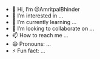 - 👋 Hi, I’m @AmritpalBhinder
- 👀 I’m interested in ...
- 🌱 I’m currently learning ...
- 💞️ I’m looking to collaborate on ...
- 📫 How to reach me ...
- 😄 Pronouns: ...
- ⚡ Fun fact: ...

<!---
AmritpalBhinder/AmritpalBhinder is a ✨ special ✨ repository because its `README.md` (this file) appears on your GitHub profile.
You can click the Preview link to take a look at your changes.
--->
